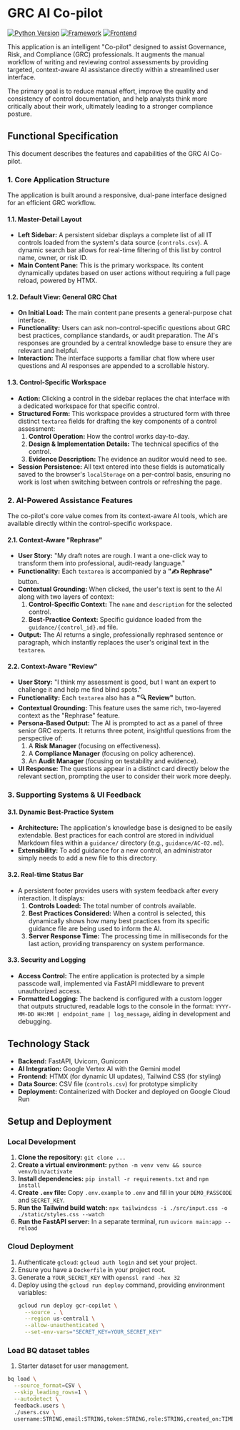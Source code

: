 # GRC AI Co-pilot

[![Python Version](https://img.shields.io/badge/python-3.11+-blue.svg)](https://www.python.org/downloads/)
[![Framework](https://img.shields.io/badge/FastAPI-0.110.0-green.svg)](https://fastapi.tiangolo.com/)
[![Frontend](https://img.shields.io/badge/HTMX-1.9.10-blue)](https://htmx.org/)

This application is an intelligent "Co-pilot" designed to assist Governance, Risk, and Compliance (GRC) professionals. It augments the manual workflow of writing and reviewing control assessments by providing targeted, context-aware AI assistance directly within a streamlined user interface.

The primary goal is to reduce manual effort, improve the quality and consistency of control documentation, and help analysts think more critically about their work, ultimately leading to a stronger compliance posture.

## Functional Specification

This document describes the features and capabilities of the GRC AI Co-pilot.

### 1. Core Application Structure

The application is built around a responsive, dual-pane interface designed for an efficient GRC workflow.

#### 1.1. Master-Detail Layout
-   **Left Sidebar:** A persistent sidebar displays a complete list of all IT controls loaded from the system's data source (`controls.csv`). A dynamic search bar allows for real-time filtering of this list by control name, owner, or risk ID.
-   **Main Content Pane:** This is the primary workspace. Its content dynamically updates based on user actions without requiring a full page reload, powered by HTMX.

#### 1.2. Default View: General GRC Chat
-   **On Initial Load:** The main content pane presents a general-purpose chat interface.
-   **Functionality:** Users can ask non-control-specific questions about GRC best practices, compliance standards, or audit preparation. The AI's responses are grounded by a central knowledge base to ensure they are relevant and helpful.
-   **Interaction:** The interface supports a familiar chat flow where user questions and AI responses are appended to a scrollable history.

#### 1.3. Control-Specific Workspace
-   **Action:** Clicking a control in the sidebar replaces the chat interface with a dedicated workspace for that specific control.
-   **Structured Form:** This workspace provides a structured form with three distinct `textarea` fields for drafting the key components of a control assessment:
    1.  **Control Operation:** How the control works day-to-day.
    2.  **Design & Implementation Details:** The technical specifics of the control.
    3.  **Evidence Description:** The evidence an auditor would need to see.
-   **Session Persistence:** All text entered into these fields is automatically saved to the browser's `localStorage` on a per-control basis, ensuring no work is lost when switching between controls or refreshing the page.

### 2. AI-Powered Assistance Features

The co-pilot's core value comes from its context-aware AI tools, which are available directly within the control-specific workspace.

#### 2.1. Context-Aware "Rephrase"
-   **User Story:** "My draft notes are rough. I want a one-click way to transform them into professional, audit-ready language."
-   **Functionality:** Each `textarea` is accompanied by a **"✍️ Rephrase"** button.
-   **Contextual Grounding:** When clicked, the user's text is sent to the AI along with two layers of context:
    1.  **Control-Specific Context:** The `name` and `description` for the selected control.
    2.  **Best-Practice Context:** Specific guidance loaded from the `guidance/{control_id}.md` file.
-   **Output:** The AI returns a single, professionally rephrased sentence or paragraph, which instantly replaces the user's original text in the `textarea`.

#### 2.2. Context-Aware "Review"
-   **User Story:** "I think my assessment is good, but I want an expert to challenge it and help me find blind spots."
-   **Functionality:** Each `textarea` also has a **"🔍 Review"** button.
-   **Contextual Grounding:** This feature uses the same rich, two-layered context as the "Rephrase" feature.
-   **Persona-Based Output:** The AI is prompted to act as a panel of three senior GRC experts. It returns three potent, insightful questions from the perspective of:
    1.  A **Risk Manager** (focusing on effectiveness).
    2.  A **Compliance Manager** (focusing on policy adherence).
    3.  An **Audit Manager** (focusing on testability and evidence).
-   **UI Response:** The questions appear in a distinct card directly below the relevant section, prompting the user to consider their work more deeply.

### 3. Supporting Systems & UI Feedback

#### 3.1. Dynamic Best-Practice System
-   **Architecture:** The application's knowledge base is designed to be easily extendable. Best practices for each control are stored in individual Markdown files within a `guidance/` directory (e.g., `guidance/AC-02.md`).
-   **Extensibility:** To add guidance for a new control, an administrator simply needs to add a new file to this directory.

#### 3.2. Real-time Status Bar
-   A persistent footer provides users with system feedback after every interaction. It displays:
    1.  **Controls Loaded:** The total number of controls available.
    2.  **Best Practices Considered:** When a control is selected, this dynamically shows how many best practices from its specific guidance file are being used to inform the AI.
    3.  **Server Response Time:** The processing time in milliseconds for the last action, providing transparency on system performance.

#### 3.3. Security and Logging
-   **Access Control:** The entire application is protected by a simple passcode wall, implemented via FastAPI middleware to prevent unauthorized access.
-   **Formatted Logging:** The backend is configured with a custom logger that outputs structured, readable logs to the console in the format: `YYYY-MM-DD HH:MM | endpoint_name | log_message`, aiding in development and debugging.

## Technology Stack

-   **Backend:** FastAPI, Uvicorn, Gunicorn
-   **AI Integration:** Google Vertex AI with the Gemini model
-   **Frontend:** HTMX (for dynamic UI updates), Tailwind CSS (for styling)
-   **Data Source:** CSV file (`controls.csv`) for prototype simplicity
-   **Deployment:** Containerized with Docker and deployed on Google Cloud Run

## Setup and Deployment

### Local Development

1.  **Clone the repository:** `git clone ...`
2.  **Create a virtual environment:** `python -m venv venv && source venv/bin/activate`
3.  **Install dependencies:** `pip install -r requirements.txt` and `npm install`
4.  **Create `.env` file:** Copy `.env.example` to `.env` and fill in your `DEMO_PASSCODE` and `SECRET_KEY`.
5.  **Run the Tailwind build watch:** `npx tailwindcss -i ./src/input.css -o ./static/styles.css --watch`
6.  **Run the FastAPI server:** In a separate terminal, run `uvicorn main:app --reload`

### Cloud Deployment

1.  Authenticate `gcloud`: `gcloud auth login` and set your project.
2.  Ensure you have a `Dockerfile` in your project root.
3.  Generate a `YOUR_SECRET_KEY` with `openssl rand -hex 32`
4.  Deploy using the `gcloud run deploy` command, providing environment variables:
    ```bash
    gcloud run deploy gcr-copilot \
      --source . \
      --region us-central1 \
      --allow-unauthenticated \
      --set-env-vars="SECRET_KEY=YOUR_SECRET_KEY"
    ```

### Load BQ dataset tables

1.  Starter dataset for user management.

```bash
bq load \
  --source_format=CSV \
  --skip_leading_rows=1 \
  --autodetect \
  feedback.users \
  ./users.csv \
  username:STRING,email:STRING,token:STRING,role:STRING,created_on:TIMESTAMP
``` 